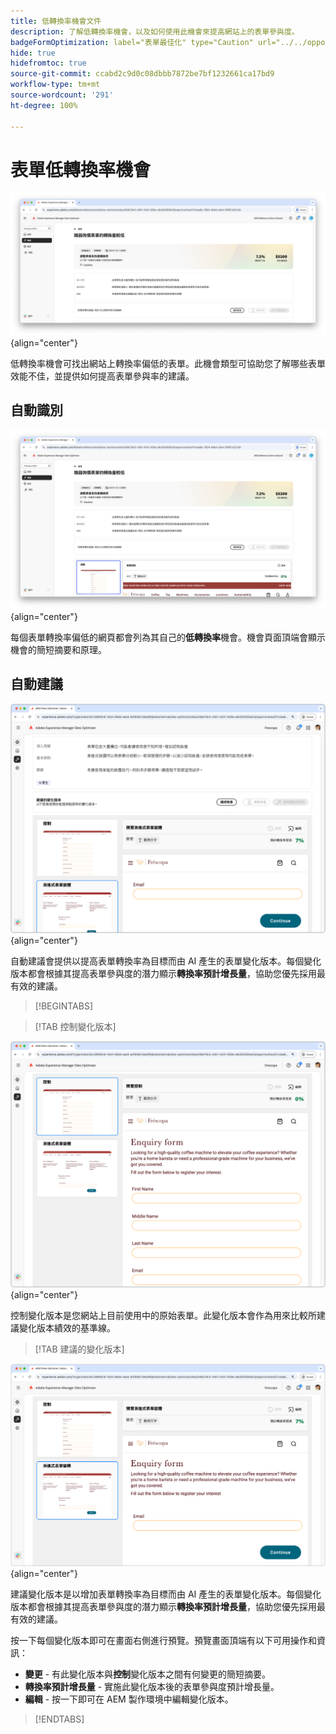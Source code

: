 ```yaml
---
title: 低轉換率機會文件
description: 了解低轉換率機會，以及如何使用此機會來提高網站上的表單參與度。
badgeFormOptimization: label="表單最佳化" type="Caution" url="../../opportunity-types/form-optimization.md" tooltip="表單最佳化"
hide: true
hidefromtoc: true
source-git-commit: ccabd2c9d0c08dbbb7872be7bf1232661ca17bd9
workflow-type: tm+mt
source-wordcount: '291'
ht-degree: 100%

---
```



# 表單低轉換率機會

![低轉換率機會](./assets/low-conversions/hero.png){align="center"}

低轉換率機會可找出網站上轉換率偏低的表單。此機會類型可協助您了解哪些表單效能不佳，並提供如何提高表單參與率的建議。

## 自動識別

![自動識別低轉換率](./assets/low-conversions/auto-identify.png){align="center"}

每個表單轉換率偏低的網頁都會列為其自己的&#x200B;**低轉換率**&#x200B;機會。機會頁面頂端會顯示機會的簡短摘要和原理。

## 自動建議

![自動建議低轉換率](./assets/low-conversions/auto-suggest.png){align="center"}

自動建議會提供以提高表單轉換率為目標而由 AI 產生的表單變化版本。每個變化版本都會根據其提高表單參與度的潛力顯示&#x200B;**轉換率預計增長量**，協助您優先採用最有效的建議。

>[!BEGINTABS]

>[!TAB 控制變化版本]

![控制變化版本](./assets/low-conversions/control-variation.png){align="center"}

控制變化版本是您網站上目前使用中的原始表單。此變化版本會作為用來比較所建議變化版本績效的基準線。

>[!TAB 建議的變化版本]

![建議的變化版本](./assets/low-conversions/suggested-variations.png){align="center"}

建議變化版本是以增加表單轉換率為目標而由 AI 產生的表單變化版本。每個變化版本都會根據其提高表單參與度的潛力顯示&#x200B;**轉換率預計增長量**，協助您優先採用最有效的建議。

按一下每個變化版本即可在畫面右側進行預覽。預覽畫面頂端有以下可用操作和資訊：

* **變更** - 有此變化版本與&#x200B;**控制**&#x200B;變化版本之間有何變更的簡短摘要。
* **轉換率預計增長量** - 實施此變化版本後的表單參與度預計增長量。
* **編輯** - 按一下即可在 AEM 製作環境中編輯變化版本。

>[!ENDTABS]


<!-- 

## Auto-optimize

[!BADGE Ultimate]{type=Positive tooltip="Ultimate"}

![Auto-optimize low conversions](./assets/low-conversions/auto-optimize.png){align="center"}

Sites Optimizer Ultimate adds the ability to deploy auto-optimization for the issues found by the low conversions opportunity.

>[!BEGINTABS]

>[!TAB Test multiple]


>[!TAB Publish selected]

{{auto-optimize-deploy-optimization-slack}}

>[!TAB Request approval]

{{auto-optimize-request-approval}}

>[!ENDTABS]


-->